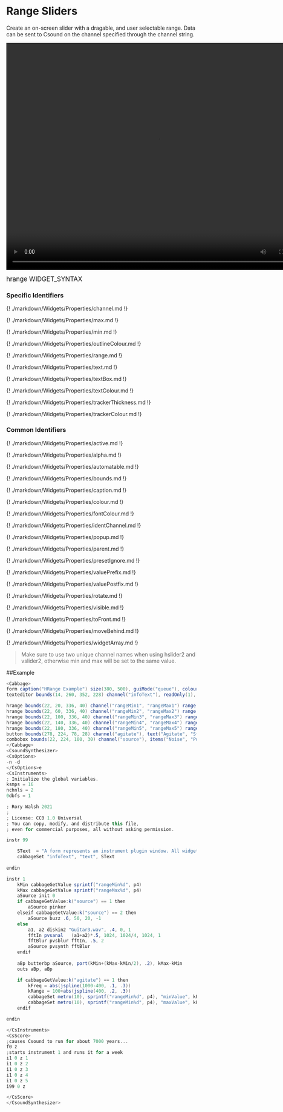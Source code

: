 # Range Sliders

Create an on-screen slider with a dragable, and user selectable range. Data can be sent to Csound on the channel specified through the channel string.  

<video width="800" height="600" controls>
<source src="../../images/docs/range.mp4">
</video> 

<big></pre>
hrange WIDGET_SYNTAX
</pre></big>

### Specific Identifiers

{! ./markdown/Widgets/Properties/channel.md !}   

{! ./markdown/Widgets/Properties/max.md !} 

{! ./markdown/Widgets/Properties/min.md !} 

{! ./markdown/Widgets/Properties/outlineColour.md !} 

{! ./markdown/Widgets/Properties/range.md !} 

{! ./markdown/Widgets/Properties/text.md !} 

{! ./markdown/Widgets/Properties/textBox.md !} 

{! ./markdown/Widgets/Properties/textColour.md !} 

{! ./markdown/Widgets/Properties/trackerThickness.md !} 

{! ./markdown/Widgets/Properties/trackerColour.md !} 

### Common Identifiers

{! ./markdown/Widgets/Properties/active.md !}  

{! ./markdown/Widgets/Properties/alpha.md !}

{! ./markdown/Widgets/Properties/automatable.md !}

{! ./markdown/Widgets/Properties/bounds.md !}  

{! ./markdown/Widgets/Properties/caption.md !}  

{! ./markdown/Widgets/Properties/colour.md !}  

{! ./markdown/Widgets/Properties/fontColour.md !}   

{! ./markdown/Widgets/Properties/identChannel.md !}  

{! ./markdown/Widgets/Properties/popup.md !}

{! ./markdown/Widgets/Properties/parent.md !} 

{! ./markdown/Widgets/Properties/presetIgnore.md !} 

{! ./markdown/Widgets/Properties/valuePrefix.md !}

{! ./markdown/Widgets/Properties/valuePostfix.md !}

{! ./markdown/Widgets/Properties/rotate.md !}  

{! ./markdown/Widgets/Properties/visible.md !}  

{! ./markdown/Widgets/Properties/toFront.md !} 

{! ./markdown/Widgets/Properties/moveBehind.md !} 

{! ./markdown/Widgets/Properties/widgetArray.md !}
 
<!--(End of identifiers)/-->

>Make sure to use two unique channel names when using hslider2 and vslider2, otherwise min and max will be set to the same value. 


##Example
<!--(Widget Example)/-->
```csharp
<Cabbage>
form caption("HRange Example") size(380, 500), guiMode("queue"), colour(2, 145, 209) pluginId("def1")
texteditor bounds(14, 260, 352, 228) channel("infoText"), readOnly(1), wrap(1), scrollbars(1)

hrange bounds(22, 20, 336, 40) channel("rangeMin1", "rangeMax1") range(0, 1000, 100:200, 1, 0.001)
hrange bounds(22, 60, 336, 40) channel("rangeMin2", "rangeMax2") range(0, 1000, 200:300, 1, 0.001)
hrange bounds(22, 100, 336, 40) channel("rangeMin3", "rangeMax3") range(0, 1000, 400:500, 1, 0.001)
hrange bounds(22, 140, 336, 40) channel("rangeMin4", "rangeMax4") range(0, 1000, 600:700, 1, 0.001)
hrange bounds(22, 180, 336, 40) channel("rangeMin5", "rangeMax5") range(0, 1000, 800:900, 1, 0.001)
button bounds(278, 224, 78, 28) channel("agitate"), text("Agitate", "Stop")
combobox bounds(22, 224, 100, 30) channel("source"), items("Noise", "Pulse Wave", "Blurred Sample")
</Cabbage>
<CsoundSynthesizer>
<CsOptions>
-n -d 
</CsOptions>e
<CsInstruments>
; Initialize the global variables. 
ksmps = 16
nchnls = 2
0dbfs = 1

; Rory Walsh 2021 
;
; License: CC0 1.0 Universal
; You can copy, modify, and distribute this file, 
; even for commercial purposes, all without asking permission. 

instr 99

    SText  = "A form represents an instrument plugin window. All widgets are positioned relative to the top left of the form, i.e., position 0,0.\n\nWhen declaring a form, you can also set some useful attributes of your plugin such as the pluginId and plugin delay compensation (latency)."
    cabbageSet "infoText", "text", SText
    
endin

instr 1
    kMin cabbageGetValue sprintf("rangeMin%d", p4)
    kMax cabbageGetValue sprintf("rangeMax%d", p4)
    aSource init 0 
    if cabbageGetValue:k("source") == 1 then
        aSource pinker
    elseif cabbageGetValue:k("source") == 2 then
        aSource buzz .6, 50, 20, -1
    else
        a1, a2 diskin2 "Guitar3.wav", .4, 0, 1
        fftIn pvsanal	(a1+a2)*.5, 1024, 1024/4, 1024, 1
        fftBlur	pvsblur	fftIn, .5, 2
        aSource pvsynth	fftBlur
    endif
    
    aBp butterbp aSource, port(kMin+(kMax-kMin/2), .2), kMax-kMin
    outs aBp, aBp

    if cabbageGetValue:k("agitate") == 1 then
        kFreq = abs(jspline(1000-400, .1, .3))
        kRange = 100+abs(jspline(400, .2, .3))
        cabbageSet metro(10), sprintf("rangeMin%d", p4), "minValue", kFreq
        cabbageSet metro(10), sprintf("rangeMin%d", p4), "maxValue", kFreq+kRange
    endif

endin

</CsInstruments>
<CsScore>
;causes Csound to run for about 7000 years...
f0 z
;starts instrument 1 and runs it for a week
i1 0 z 1
i1 0 z 2
i1 0 z 3
i1 0 z 4
i1 0 z 5
i99 0 z

</CsScore>
</CsoundSynthesizer>

```
<!--(Widget Example)/-->

